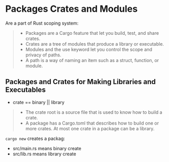 # Packages Crates and Modules

Are a part of Rust scoping system: 

> - Packages are a Cargo feature that let you build, test, and share crates.
> - Crates are a tree of modules that produce a library or executable.
> - Modules and the use keyword let you control the scope and privacy of paths.
> - A path is a way of naming an item such as a struct, function, or module.

## Packages and Crates for Making Libraries and Executables

- crate == binary || library

> - The crate root is a source file that is used to know how to build a crate.
> - A package has a Cargo.toml that describes how to build one or more crates. At most one crate in a package can be a library.

`cargo new` creates a packag:

- src/main.rs means binary create
- src/lib.rs means library create